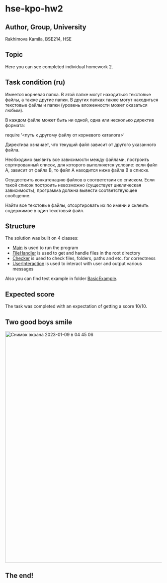 # hse-kpo-hw2

## Author, Group, University

Rakhimova Kamila, BSE214, HSE

## Topic

Here you can see completed individual homework 2.

## Task condition (ru)

Имеется корневая папка. В этой папке могут находиться текстовые файлы, а также другие папки. В других папках также могут находиться текстовые файлы и папки (уровень вложенности может оказаться любым).

В каждом файле может быть ни одной, одна или несколько директив формата: 

require ‘<путь к другому файлу от корневого каталога>’

Директива означает, что текущий файл зависит от другого указанного файла.

Необходимо выявить все зависимости между файлами, построить сортированный список, для которого выполняется условие: если файл А, зависит от файла В, то файл А находится ниже файла В в списке.

Осуществить конкатенацию файлов в соответствии со списком. Если такой список построить невозможно (существует циклическая зависимость), программа должна вывести соответствующее сообщение.

Найти все текстовые файлы, отсортировать их по имени и склеить содержимое в один текстовый файл.

## Structure

The solution was built on 4 classes:

- [Main](https://github.com/kamilarakhimova/hse-kpo-hw2/blob/main/Main.java) is used to run the program
- [FileHandler](https://github.com/kamilarakhimova/hse-kpo-hw2/blob/main/FileHandler.java) is used to get and handle files in the root directory
- [Checker](https://github.com/kamilarakhimova/hse-kpo-hw2/blob/main/Checker.java) is used to check files, folders, paths and etc. for correctness
- [UserInteraction](https://github.com/kamilarakhimova/hse-kpo-hw2/blob/main/UserInteraction.java) is used to interact with user and output various messages

Also you can find test example in folder [BasicExample](https://github.com/kamilarakhimova/hse-kpo-hw2/blob/main/BasicExample).

## Expected score

The task was completed with an expectation of getting a score 10/10.

## Two good boys smile

<img width="743" alt="Снимок экрана 2023-01-09 в 04 45 06" src="https://user-images.githubusercontent.com/58568615/211229622-1ee3f3f2-5674-4f42-a8af-44e7afe3b07c.png">

## The end!
